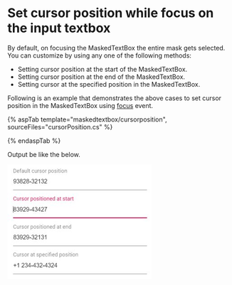 # Set cursor position while focus on the input textbox

By default, on focusing the MaskedTextBox the entire mask gets selected. You can customize by using any one of the following methods:

* Setting cursor position at the start of the MaskedTextBox.
* Setting cursor position at the end of the MaskedTextBox.
* Setting cursor at the specified position in the MaskedTextBox.

Following is an example that demonstrates the above cases to set cursor position in the MaskedTextBox using [focus](https://help.syncfusion.com/cr/aspnetcore-js2/Syncfusion.EJ2.Inputs.MaskedTextBox.html#Syncfusion_EJ2_Inputs_MaskedTextBox_Focus) event.

{% aspTab template="maskedtextbox/cursorposition", sourceFiles="cursorPosition.cs" %}

{% endaspTab %}

Output be like the below.

![MaskedTextBox Sample](../images/cursor-position.png)